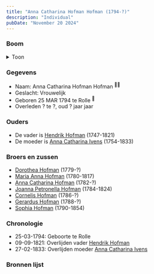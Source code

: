 ```yaml
---
title: "Anna Catharina Hofman Hofman (1794-?)"
description: "Individual"
pubDate: "November 20 2024"
---
```


### Boom
<details><summary>Toon</summary>

![test](https://www.plantuml.com/plantuml/svg/bP9DJm9138RlyoiQENWoMLXmWH0GS3TWeZ7WdSpkLXXtTcOp7JJ4yDyjWa9C_BerRT_swSSLUUdykjI22cKgwMG9gSoAfRDhau-jjWwyauOuXCQBbSeHCkKoZNiRoyfleCGoHKTx5tbqQFscGd5IDTEI25u508oioz4zh5HM62JgzKgfJByFeTWASGxtxwr8x1Ld4pIvKmLCx6CfpHb8WcaG1Aq8e1Q7IIiPSTNNHuKwtqAlcyfqiqYjzngxVQX7pOYLngDHH7YIHyLQwuKq-I9pbYYrZCA23ipZUwYt6_LJsVO3PcYCXB7qA-aKMzDdD7H4QZDICeh3EFm1AQp3pV2EoLhDVv4r8aZY4QE58SozhIfELq_5aQtNVS4yLsQvImxWEXvpawZzZfSm7ezKqsgvyXlKshumubOSDdbnSSWGXpcEZeEI7RlGPII-MSN-F5-lT1d1vtb_NqsZ1RV36LDtcZ2pMlzXAmCOxBxcYf-4l_WD)
</details>

### Gegevens
- Naam: Anna Catharina Hofman Hofman <sup><a href="../s00083/" style="text-decoration:none" title="Doopinschrijving Anna Catharina Hofman 25-03-1794">:link:</a><a href="../s00083/" style="text-decoration:none" title="Doopinschrijving Anna Catharina Hofman 25-03-1794">:link:</a></sup>
- Geslacht: Vrouwelijk
- Geboren 25 MAR 1794 te Rolle <sup><a href="../s00083/" style="text-decoration:none" title="Doopinschrijving Anna Catharina Hofman 25-03-1794">:link:</a></sup>
- Overleden ? te ?, oud ? jaar jaar 

### Ouders
- De vader is [Hendrik Hofman](../i00057/) (1747-1821)
- De moeder is [Anna Catharina Ivens](../i00058/) (1754-1833)

### Broers en zussen
- [Dorothea Hofman](../i00059/) (1779-?)
- [Maria Anna Hofman](../i00060/) (1780-1817)
- [Anna Catharina Hofman](../i00061/) (1782-?)
- [Joanna Petronella Hofman](../i00063/) (1784-1824)
- [Cornelis Hofman](../i00064/) (1786-?)
- [Gerardus Hofman](../i00065/) (1788-?)
- [Sophia Hofman](../i00066/) (1790-1854)

### Chronologie
- 25-03-1794: Geboorte te Rolle
- 09-09-1821: Overlijden vader [Hendrik Hofman](../i00057/)
- 27-02-1833: Overlijden moeder [Anna Catharina Ivens](../i00058/)

### Bronnen lijst